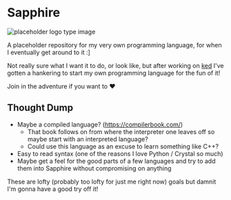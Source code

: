 # Sapphire

![placeholder logo type image](https://dummyimage.com/600x400/002366/d4def6.png&text=Sapphire)

A placeholder repository for my very own programming language, for when I eventually get around to it :]

Not really sure what I want it to do, or look like, but after working on [ked](https://github.com/crnbrdrck/ked) I've gotten a hankering to start my own programming language for the fun of it! 

Join in the adventure if you want to :heart:

## Thought Dump
- Maybe a compiled language? (https://compilerbook.com/)
    - That book follows on from where the interpreter one leaves off so maybe start with an interpreted language?
    - Could use this language as an excuse to learn something like C++?
- Easy to read syntax (one of the reasons I love Python / Crystal so much)
- Maybe get a feel for the good parts of a few languages and try to add them into Sapphire without compromising on anything

These are lofty (probably too lofty for just me right now) goals but damnit I'm gonna have a good try off it!
